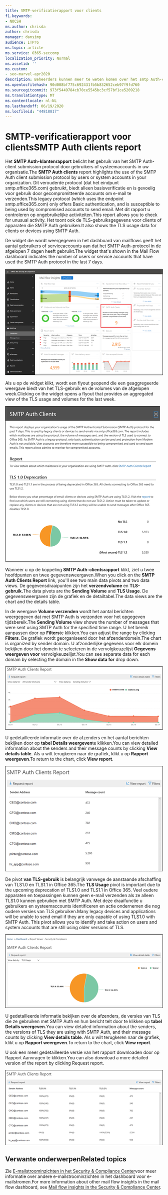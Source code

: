 ```yaml
---
title: SMTP-verificatierapport voor clients
f1.keywords:
- NOCSH
ms.author: chrisda
author: chrisda
manager: dansimp
audience: ITPro
ms.topic: article
ms.service: O365-seccomp
localization_priority: Normal
ms.assetid: ''
ms.custom:
- seo-marvel-apr2020
description: Beheerders kunnen meer te weten komen over het smtp Auth-clientsrapport in het e-mailstroomdashboard in het Security & Compliance Center.
ms.openlocfilehash: 90d008bf775c692431fb5b832652ceb97f9fd760
ms.sourcegitcommit: 973f5449784cb70ce5545bc3cf57bf1ce5209218
ms.translationtype: MT
ms.contentlocale: nl-NL
ms.lasthandoff: 06/19/2020
ms.locfileid: "44818817"
---
```

# <a name="smtp-auth-clients-report"></a><span data-ttu-id="83be6-103">SMTP-verificatierapport voor clients</span><span class="sxs-lookup"><span data-stu-id="83be6-103">SMTP Auth clients report</span></span>

<span data-ttu-id="83be6-104">Het **SMTP Auth-klantenrapport** belicht het gebruik van het SMTP Auth-client submission protocol door gebruikers of systeemaccounts in uw organisatie.</span><span class="sxs-lookup"><span data-stu-id="83be6-104">The **SMTP Auth clients** report highlights the use of the SMTP Auth client submission protocol by users or system accounts in your organization.</span></span> <span data-ttu-id="83be6-105">Dit verouderde protocol (dat het eindpunt smtp.office365.com) gebruikt, biedt alleen basisverificatie en is gevoelig voor gebruik door gecompromitteerde accounts om e-mail te verzenden.</span><span class="sxs-lookup"><span data-stu-id="83be6-105">This legacy protocol (which uses the endpoint smtp.office365.com) only offers Basic authentication, and is susceptible to being used by compromised accounts to send email.</span></span>  <span data-ttu-id="83be6-106">Met dit rapport u controleren op ongebruikelijke activiteiten.</span><span class="sxs-lookup"><span data-stu-id="83be6-106">This report allows you to check for unusual activity.</span></span> <span data-ttu-id="83be6-107">Het toont ook de TLS-gebruiksgegevens voor clients of apparaten die SMTP Auth gebruiken.</span><span class="sxs-lookup"><span data-stu-id="83be6-107">It also shows the TLS usage data for clients or devices using SMTP Auth.</span></span>

<span data-ttu-id="83be6-108">De widget die wordt weergegeven in het dashboard van mailflows geeft het aantal gebruikers of serviceaccounts aan dat het SMTP Auth-protocol in de afgelopen 7 dagen heeft gebruikt.</span><span class="sxs-lookup"><span data-stu-id="83be6-108">The widget that's shown in the Mail Flow dashboard indicates the number of users or service accounts that have used the SMTP Auth protocol in the last 7 days.</span></span>

![De KLANTEN VAN SMTP Auth rapporteren in het dashboard van de e-mailstroom in het Security & Compliance Center](../../media/smtp-auth-clients-report-selected.png)

<span data-ttu-id="83be6-110">Als u op de widget klikt, wordt een flyout geopend die een geaggregeerde weergave biedt van het TLS-gebruik en de volumes van de afgelopen week.</span><span class="sxs-lookup"><span data-stu-id="83be6-110">Clicking on the widget opens a flyout that provides an aggregated view of the TLS usage and volumes for the last week.</span></span>

![De flyout in het SMTP Auth-klantenrapport](../../media/smtp-auth-clients-flyout.png)

<span data-ttu-id="83be6-112">Wanneer u op de koppeling **SMTP Auth-clientsrapport** klikt, ziet u twee hoofdpunten en twee gegevensweergaven.</span><span class="sxs-lookup"><span data-stu-id="83be6-112">When you click on the **SMTP Auth Clients Report** link, you'll see two main data pivots and two data views.</span></span> <span data-ttu-id="83be6-113">De gegevensdraaipunten zijn het **verzendvolume** en **TLS-gebruik.**</span><span class="sxs-lookup"><span data-stu-id="83be6-113">The data pivots are the **Sending Volume** and **TLS Usage**.</span></span> <span data-ttu-id="83be6-114">De gegevensweergaven zijn de grafiek en de detailtabel.</span><span class="sxs-lookup"><span data-stu-id="83be6-114">The data views are the chart and the details table.</span></span>

<span data-ttu-id="83be6-115">In de weergave **Volume verzenden** wordt het aantal berichten weergegeven dat met SMTP Auth is verzonden voor het opgegeven tijdsbereik.</span><span class="sxs-lookup"><span data-stu-id="83be6-115">The **Sending Volume** view shows the number of messages that were sent using SMTP Auth for the specified time range.</span></span> <span data-ttu-id="83be6-116">U het bereik aanpassen door op **Filters**te klikken.</span><span class="sxs-lookup"><span data-stu-id="83be6-116">You can adjust the range by clicking **Filters**.</span></span> <span data-ttu-id="83be6-117">De grafiek wordt georganiseerd door het afzenderdomein.</span><span class="sxs-lookup"><span data-stu-id="83be6-117">The chart is organized by sender domain.</span></span> <span data-ttu-id="83be6-118">U afzonderlijke gegevens voor elk domein bekijken door het domein te selecteren in de vervolgkeuzelijst **Gegevens weergeven voor** vervolgkeuzelijst.</span><span class="sxs-lookup"><span data-stu-id="83be6-118">You can see separate data for each domain by selecting the domain in the **Show data for** drop down.</span></span>

![Volume verzenden in het SMTP Auth-klantenrapport](../../media/smtp-auth-clients-report-sending-volume.png)

<span data-ttu-id="83be6-120">U gedetailleerde informatie over de afzenders en het aantal berichten bekijken door op **tabel Details weergeven**te klikken.</span><span class="sxs-lookup"><span data-stu-id="83be6-120">You can view detailed information about the senders and their message counts by clicking **View details table**.</span></span> <span data-ttu-id="83be6-121">Als u wilt terugkeren naar de grafiek, klikt u op **Rapport weergeven**.</span><span class="sxs-lookup"><span data-stu-id="83be6-121">To return to the chart, click **View report**.</span></span>

![Detailtabel voor verzenden van volume in het SMTP Auth-klantenrapport](../../media/smtp-auth-clients-report-details-sending-volume.png)

<span data-ttu-id="83be6-123">De pivot **van TLS-gebruik** is belangrijk vanwege de aanstaande afschaffing van TLS1.0 en TLS1.1 in Office 365.</span><span class="sxs-lookup"><span data-stu-id="83be6-123">The **TLS Usage** pivot is important due to the upcoming deprecation of TLS1.0 and TLS1.1 in Office 365.</span></span> <span data-ttu-id="83be6-124">Veel oudere apparaten en toepassingen kunnen geen e-mail verzenden als ze alleen TLS1.0 kunnen gebruiken met SMTP Auth. Met deze draaifunctie u gebruikers en systeemaccounts identificeren en actie ondernemen die nog oudere versies van TLS gebruiken.</span><span class="sxs-lookup"><span data-stu-id="83be6-124">Many legacy devices and applications will be unable to send email if they are only capable of using TLS1.0 with SMTP Auth. This pivot allows you to identify and take action on users and system accounts that are still using older versions of TLS.</span></span>

![TLS-gebruik in het SMTP Auth-klantenrapport](../../media/smtp-auth-clients-report-tls-usage.png)

<span data-ttu-id="83be6-126">U gedetailleerde informatie bekijken over de afzenders, de versies van TLS die ze gebruiken met SMTP Auth en hun bericht telt door te klikken op **tabel Details weergeven.**</span><span class="sxs-lookup"><span data-stu-id="83be6-126">You can view detailed information about the senders, the versions of TLS they are using with SMTP Auth, and their message counts by clicking **View details table**.</span></span> <span data-ttu-id="83be6-127">Als u wilt terugkeren naar de grafiek, klikt u op **Rapport weergeven**.</span><span class="sxs-lookup"><span data-stu-id="83be6-127">To return to the chart, click **View report**.</span></span>

<span data-ttu-id="83be6-128">U ook een meer gedetailleerde versie van het rapport downloaden door op Rapport Aanvragen te klikken.</span><span class="sxs-lookup"><span data-stu-id="83be6-128">You can also download a more detailed version of the report by clicking Request report.</span></span>

![Detailtabel voor TLS-gebruik in het SMTP Auth-clientsrapport](../../media/smtp-auth-clients-report-details-tls-usage.png)

## <a name="related-topics"></a><span data-ttu-id="83be6-130">Verwante onderwerpen</span><span class="sxs-lookup"><span data-stu-id="83be6-130">Related topics</span></span>

<span data-ttu-id="83be6-131">Zie [E-mailstroominzichten in het Security & Compliance Center](mail-flow-insights-v2.md)voor meer informatie over andere e-mailstroominzichten in het dashboard voor e-mailstromen.</span><span class="sxs-lookup"><span data-stu-id="83be6-131">For more information about other mail flow insights in the mail flow dashboard, see [Mail flow insights in the Security & Compliance Center](mail-flow-insights-v2.md).</span></span>
